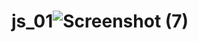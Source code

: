 # js_01![Screenshot (7)](https://user-images.githubusercontent.com/114283440/205429352-6bf67ed7-cc87-4a69-8a7c-01b3f2e0cc68.png)
